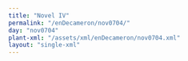 ```yaml
---
title: "Novel IV"
permalink: "/enDecameron/nov0704/"
day: "nov0704"
plant-xml: "/assets/xml/enDecameron/nov0704.xml"
layout: "single-xml"
---
```

